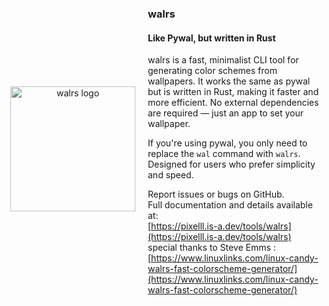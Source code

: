 <div align="center" style="display: flex; align-items: center; justify-content: center; gap: 20px;">
<img src="https://i.imgur.com/BORMhHc.png" alt="walrs logo" align="right" height="200">
<div align="left">
<h3>walrs</h3>
<h4>Like Pywal, but written in Rust</h4>
walrs is a fast, minimalist CLI tool for generating color schemes from wallpapers.  
It works the same as pywal but is written in Rust, making it faster and more efficient.  
No external dependencies are required — just an app to set your wallpaper.  

  If you're using pywal, you only need to replace the `wal` command with `walrs`.  
  Designed for users who prefer simplicity and speed.

  Report issues or bugs on GitHub.  
  Full documentation and details available at:  
  [https://pixelll.is-a.dev/tools/walrs](https://pixelll.is-a.dev/tools/walrs)<br/>
  special thanks to Steve Emms :
  [https://www.linuxlinks.com/linux-candy-walrs-fast-colorscheme-generator/](https://www.linuxlinks.com/linux-candy-walrs-fast-colorscheme-generator/)

</div>

</div>


